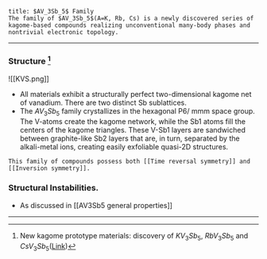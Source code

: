 ```ad-note
title: $AV_3Sb_5$ Family
The family of $AV_3Sb_5$(A=K, Rb, Cs) is a newly discovered series of kagome-based compounds realizing unconventional many-body phases and nontrivial electronic topology.
```

---
### Structure [^1]
![[KVS.png]]

- All materials exhibit a structurally perfect two-dimensional kagome net of vanadium. There are two distinct Sb sublattices.
-  The $AV_3Sb_5$ family crystallizes in the hexagonal P6/ mmm space group. The V-atoms create the kagome network, while the Sb1 atoms fill the centers of the kagome triangles. These V-Sb1 layers are sandwiched between graphite-like Sb2 layers that are, in turn, separated by the alkali-metal ions, creating easily exfoliable quasi-2D structures.

```ad-note
This family of compounds possess both [[Time reversal symmetry]] and [[Inversion symmetry]].
```

### Structural Instabilities. 
- As discussed in [[AV3Sb5 general properties]]


---
[^1]: New kagome prototype materials: discovery of $KV_3Sb_5$, $RbV_3Sb_5$ and $CsV_3Sb_5$([Link](https://journals.aps.org/prmaterials/abstract/10.1103/PhysRevMaterials.3.094407))